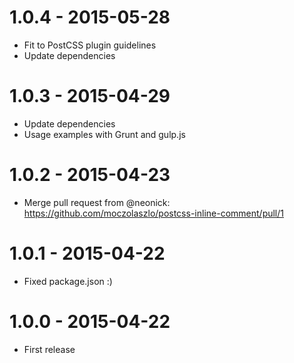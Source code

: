 # 1.0.4 - 2015-05-28

- Fit to PostCSS plugin guidelines
- Update dependencies

# 1.0.3 - 2015-04-29

- Update dependencies
- Usage examples with Grunt and gulp.js

# 1.0.2 - 2015-04-23

- Merge pull request from @neonick: https://github.com/moczolaszlo/postcss-inline-comment/pull/1

# 1.0.1 - 2015-04-22

- Fixed package.json :)

# 1.0.0 - 2015-04-22

- First release
